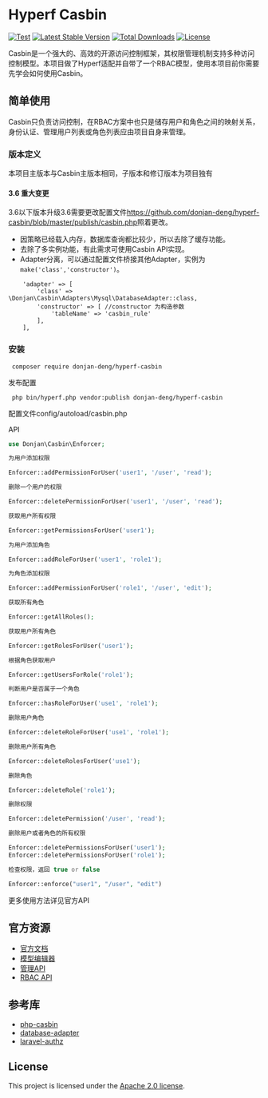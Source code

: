 # Hyperf Casbin

[![Test](https://github.com/donjan-deng/hyperf-casbin/actions/workflows/test.yml/badge.svg)](https://github.com/donjan-deng/hyperf-casbin/actions/workflows/test.yml)
[![Latest Stable Version](https://poser.pugx.org/donjan-deng/hyperf-casbin/v/stable)](https://packagist.org/packages/donjan-deng/hyperf-casbin)
[![Total Downloads](https://poser.pugx.org/donjan-deng/hyperf-casbin/downloads)](https://packagist.org/packages/donjan-deng/hyperf-casbin)
[![License](https://poser.pugx.org/donjan-deng/hyperf-casbin/license)](https://github.com/php-casbin/laravel-authz/blob/master/LICENSE)

Casbin是一个强大的、高效的开源访问控制框架，其权限管理机制支持多种访问控制模型。本项目做了Hyperf适配并自带了一个RBAC模型，使用本项目前你需要先学会如何使用Casbin。

## 简单使用

Casbin只负责访问控制，在RBAC方案中也只是储存用户和角色之间的映射关系，身份认证、管理用户列表或角色列表应由项目自身来管理。

### 版本定义

本项目主版本与Casbin主版本相同，子版本和修订版本为项目独有

#### 3.6 重大变更

3.6以下版本升级3.6需要更改配置文件<https://github.com/donjan-deng/hyperf-casbin/blob/master/publish/casbin.php>照着更改。

* 因策略已经载入内存，数据库查询都比较少，所以去除了缓存功能。
* 去除了多实例功能，有此需求可使用Casbin API实现。
* Adapter分离，可以通过配置文件桥接其他Adapter，实例为`make('class','constructor')`。

```
    'adapter' => [
        'class' => \Donjan\Casbin\Adapters\Mysql\DatabaseAdapter::class,
        'constructor' => [ //constructor 为构造参数
            'tableName' => 'casbin_rule'
        ],
    ],
```

### 安装

 ```
  composer require donjan-deng/hyperf-casbin
 ```

发布配置

```
 php bin/hyperf.php vendor:publish donjan-deng/hyperf-casbin
```

配置文件config/autoload/casbin.php

API

```php
use Donjan\Casbin\Enforcer;

为用户添加权限

Enforcer::addPermissionForUser('user1', '/user', 'read');

删除一个用户的权限

Enforcer::deletePermissionForUser('user1', '/user', 'read');

获取用户所有权限

Enforcer::getPermissionsForUser('user1'); 

为用户添加角色

Enforcer::addRoleForUser('user1', 'role1');

为角色添加权限

Enforcer::addPermissionForUser('role1', '/user', 'edit');

获取所有角色

Enforcer::getAllRoles();

获取用户所有角色

Enforcer::getRolesForUser('user1');

根据角色获取用户

Enforcer::getUsersForRole('role1');

判断用户是否属于一个角色

Enforcer::hasRoleForUser('use1', 'role1');

删除用户角色

Enforcer::deleteRoleForUser('use1', 'role1');

删除用户所有角色

Enforcer::deleteRolesForUser('use1');

删除角色

Enforcer::deleteRole('role1');

删除权限

Enforcer::deletePermission('/user', 'read');

删除用户或者角色的所有权限

Enforcer::deletePermissionsForUser('user1');
Enforcer::deletePermissionsForUser('role1');

检查权限，返回 true or false

Enforcer::enforce("user1", "/user", "edit")

```
更多使用方法详见官方API

## 官方资源

* [官方文档](https://casbin.org/docs/zh-CN/overview)
* [模型编辑器](https://casbin.org/zh-CN/editor)
* [管理API](https://casbin.org/docs/zh-CN/management-api)
* [RBAC API](https://casbin.org/docs/zh-CN/rbac-api)

## 参考库

* [php-casbin](https://github.com/php-casbin/php-casbin)
* [database-adapter](https://github.com/php-casbin/database-adapter)
* [laravel-authz](https://github.com/php-casbin/laravel-authz)

## License

This project is licensed under the [Apache 2.0 license](LICENSE).
